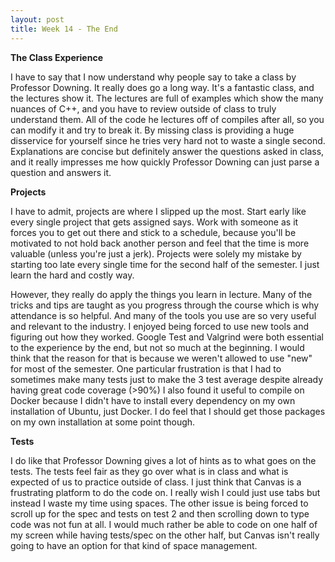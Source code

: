 ```yaml
---
layout: post
title: Week 14 - The End
---
```


**The Class Experience**

I have to say that I now understand why people say to take a class by Professor Downing. It really does go a long way. It's a fantastic class, and the lectures show it. The lectures are full of examples which show the many nuances of C++, and you have to review outside of class to truly understand them. All of the code he lectures off of compiles after all, so you can modify it and try to break it. By missing class is providing a huge disservice for yourself since he tries very hard not to waste a single second. Explanations are concise but definitely answer the questions asked in class, and it really impresses me how quickly Professor Downing can just parse a question and answers it.

**Projects**

I have to admit, projects are where I slipped up the most. Start early like every single project that gets assigned says. Work with someone as it forces you to get out there and stick to a schedule, because you'll be motivated to not hold back another person and feel that the time is more valuable (unless you're just a jerk). Projects were solely my mistake by starting too late every single time for the second half of the semester. I just learn the hard and costly way.

However, they really do apply the things you learn in lecture. Many of the tricks and tips are taught as you progress through the course which is why attendance is so helpful. And many of the tools you use are so very useful and relevant to the industry. I enjoyed being forced to use new tools and figuring out how they worked. Google Test and Valgrind were both essential to the experience by the end, but not so much at the beginning. I would think that the reason for that is because we weren't allowed to use "new" for most of the semester. One particular frustration is that I had to sometimes make many tests just to make the 3 test average despite already having great code coverage (>90%) I also found it useful to compile on Docker because I didn't have to install every dependency on my own installation of Ubuntu, just Docker. I do feel that I should get those packages on my own installation at some point though.

**Tests**

I do like that Professor Downing gives a lot of hints as to what goes on the tests. The tests feel fair as they go over what is in class and what is expected of us to practice outside of class. I just think that Canvas is a frustrating platform to do the code on. I really wish I could just use tabs but instead I waste my time using spaces. The other issue is being forced to scroll up for the spec and tests on test 2 and then scrolling down to type code was not fun at all. I would much rather be able to code on one half of my screen while having tests/spec on the other half, but Canvas isn't really going to have an option for that kind of space management.
